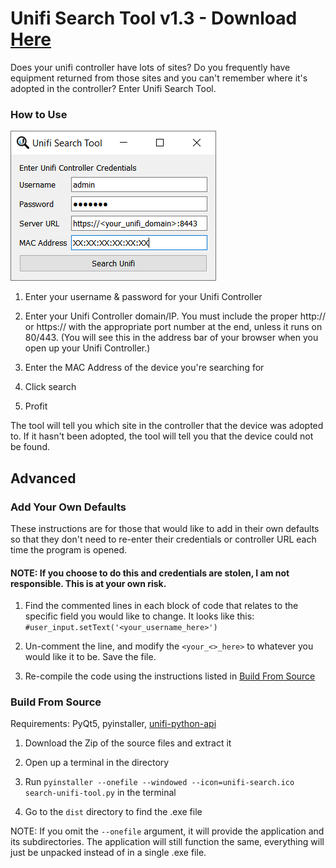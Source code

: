 # Unifi Search Tool v1.3 - Download [Here](https://github.com/Crypto-Spartan/unifi-search-tool/releases/latest)
Does your unifi controller have lots of sites? Do you frequently have equipment returned from those sites and you can't remember where it's adopted in the controller? Enter Unifi Search Tool.

### How to Use

![example](https://raw.githubusercontent.com/Crypto-Spartan/unifi-search-tool/master/screenshots/example.png "example")

1. Enter your username & password for your Unifi Controller

2. Enter your Unifi Controller domain/IP. You must include the proper http:// or https:// with the appropriate port number at the end, unless it runs on 80/443. (You will see this in the address bar of your browser when you open up your Unifi Controller.)

3. Enter the MAC Address of the device you're searching for

4. Click search

5. Profit

The tool will tell you which site in the controller that the device was adopted to. If it hasn't been adopted, the tool will tell you that the device could not be found.

## **Advanced**

### Add Your Own Defaults

These instructions are for those that would like to add in their own defaults so that they don't need to re-enter their credentials or controller URL each time the program is opened.

#### NOTE: If you choose to do this and credentials are stolen, I am not responsible. This is at your own risk.

1. Find the commented lines in each block of code that relates to the specific field you would like to change. It looks like this: ```#user_input.setText('<your_username_here>')```

2. Un-comment the line, and modify the `<your_<>_here>` to whatever you would like it to be. Save the file.

3. Re-compile the code using the instructions listed in [Build From Source](#build-from-source)

### Build From Source

Requirements: PyQt5, pyinstaller, [unifi-python-api](https://github.com/r4mmer/unifi_python_api)

1. Download the Zip of the source files and extract it

2. Open up a terminal in the directory

3. Run ```pyinstaller --onefile --windowed --icon=unifi-search.ico search-unifi-tool.py``` in the terminal

4. Go to the ```dist``` directory to find the .exe file

NOTE: If you omit the ```--onefile``` argument, it will provide the application and its subdirectories. The application will still function the same, everything will just be unpacked instead of in a single .exe file.